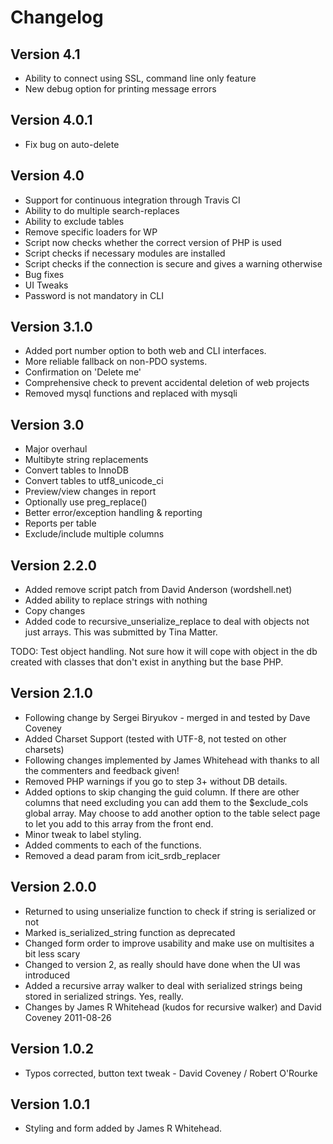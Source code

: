 # Changelog

## Version 4.1
 * Ability to connect using SSL, command line only feature
 * New debug option for printing message errors

## Version 4.0.1
 * Fix bug on auto-delete

## Version 4.0
 * Support for continuous integration through Travis CI
 * Ability to do multiple search-replaces
 * Ability to exclude tables
 * Remove specific loaders for WP
 * Script now checks whether the correct version of PHP is used
 * Script checks if necessary modules are installed
 * Script checks if the connection is secure and gives a warning otherwise
 * Bug fixes
 * UI Tweaks
 * Password is not mandatory in CLI

## Version 3.1.0
 * Added port number option to both web and CLI interfaces.
 * More reliable fallback on non-PDO systems.
 * Confirmation on 'Delete me'
 * Comprehensive check to prevent accidental deletion of web projects
 * Removed mysql functions and replaced with mysqli

## Version 3.0
 * Major overhaul
 * Multibyte string replacements
 * Convert tables to InnoDB
 * Convert tables to utf8_unicode_ci
 * Preview/view changes in report
 * Optionally use preg_replace()
 * Better error/exception handling & reporting
 * Reports per table
 * Exclude/include multiple columns

## Version 2.2.0
 * Added remove script patch from David Anderson (wordshell.net)
 * Added ability to replace strings with nothing
 * Copy changes
 * Added code to recursive_unserialize_replace to deal with objects not just arrays. This was submitted by Tina Matter.

 TODO: Test object handling. Not sure how it will cope with object in the
 db created with classes that don't exist in anything but the base PHP.

## Version 2.1.0
 * Following change by Sergei Biryukov - merged in and tested by Dave Coveney
 * Added Charset Support (tested with UTF-8, not tested on other charsets)
 * Following changes implemented by James Whitehead with thanks to all the commenters and feedback given!
 * Removed PHP warnings if you go to step 3+ without DB details.
 * Added options to skip changing the guid column. If there are other columns that need excluding you can add them to the $exclude_cols global array. May choose to add another option to the table select page to let you add to this array from the front end.
 * Minor tweak to label styling.
 * Added comments to each of the functions.
 * Removed a dead param from icit_srdb_replacer

## Version 2.0.0
 * Returned to using unserialize function to check if string is serialized or not
 * Marked is_serialized_string function as deprecated
 * Changed form order to improve usability and make use on multisites a bit less scary
 * Changed to version 2, as really should have done when the UI was introduced
 * Added a recursive array walker to deal with serialized strings being stored in serialized strings. Yes, really.
 * Changes by James R Whitehead (kudos for recursive walker) and David Coveney 2011-08-26

## Version 1.0.2
 * Typos corrected, button text tweak - David Coveney / Robert O'Rourke

## Version 1.0.1
 * Styling and form added by James R Whitehead.
